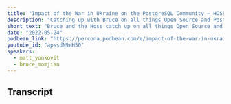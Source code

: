 ```yaml
---
title: "Impact of the War in Ukraine on the PostgreSQL Community – HOSS Talks FOSS 68 With Bruce Momjian"
description: "Catching up with Bruce on all things Open Source and PostgreSQL"
short_text: "Bruce and the Hoss catch up on all things Open Source and PostgreSQL.  They talk about the impact of the war in Ukraine on the PostgreSQL community & the rise of protest ware in open source.  Matt and Bruce also jump into the impact of end user/developers feelings towards databases in general on the future of PostgreSQL development.  Some developers care about databases but don’t have time, but there are others who don’t care. How do we involve both of these groups and inspire them?  Will derivative projects based on PostgreSQL help or hinder this effort?  Tune in and hear our thoughts."
date: "2022-05-24"
podbean_link: "https://percona.podbean.com/e/impact-of-the-war-in-ukraine-on-the-postgresql-community-%e2%80%93-hoss-talks-foss-68-with-bruce-momjian/"
youtube_id: "apssdN9eH50"
speakers:
  - matt_yonkovit
  - bruce_momjian
---
```


## Transcript


